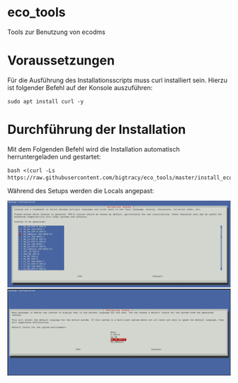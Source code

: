 # eco_tools
Tools zur Benutzung von ecodms

# Voraussetzungen
Für die Ausführung des Installationsscripts muss curl installiert sein.
Hierzu ist folgender Befehl auf der Konsole auszuführen:

    sudo apt install curl -y

# Durchführung der Installation
Mit dem Folgenden Befehl wird die Installation automatisch herruntergeladen und gestartet:

    bash <(curl -Ls https://raw.githubusercontent.com/bigtracy/eco_tools/master/install_ecodms.sh)

Während des Setups werden die Locals angepast:

![Auswahl der Locales](https://raw.githubusercontent.com/bigtracy/eco_tools/master/pics/locale.png?raw=true)
![](https://raw.githubusercontent.com/bigtracy/eco_tools/master/pics/locale2.png?raw=true)


